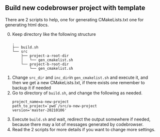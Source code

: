 
## Build new codebrowser project with template

There are 2 scripts to help,
one for generating CMakeLists.txt one for generating html docs.

0. Keep directory like the following structure
	```
	.
	├── build.sh
	└── src
	    ├── project-a-root-dir
	    │   └── gen_cmakelist.sh
	    └── project-b-root-dir
	        └── gen_cmakelist.sh
	```
1. Change `src_dir` and `inc_dir`in `gen_cmakelist.sh` and execute it, and then
	 we get a new CMakeLists.txt, if there exists one remember to backup it if
	 needed
2. Go to directory of `build.sh`, and change the following as needed.
	```
	project_name=a-new-project
	path_to_project=`pwd`/src/a-new-project
	version='master-20210106'
	```
3. Execute `build.sh` and wait, redirect the output somewhere if needed, because
	 there may a lot of messages generated by codebrowser.
4. Read the 2 scripts for more details if you want to change more settings.
